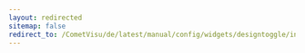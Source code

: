 ```yaml
---
layout: redirected
sitemap: false
redirect_to: /CometVisu/de/latest/manual/config/widgets/designtoggle/index.html
---
```


